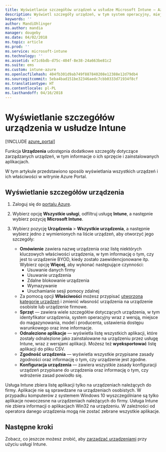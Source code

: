 ```yaml
---
title: Wyświetlanie szczegółów urządzeń w usłudze Microsoft Intune — Azure | Microsoft Docs
description: Wyświetl szczegóły urządzeń, w tym system operacyjny, miejsce do magazynowania, producenta i model. Pobierz listę zainstalowanych aplikacji, sprawdź zasady zgodności i skonfiguruj program TeamViewer za pomocą usługi Microsoft Intune na platformie Azure. Podobnie jak w przypadku wyświetlania spisu urządzeń, którymi zarządzasz.
keywords: ''
author: MandiOhlinger
ms.author: mandia
manager: dougeby
ms.date: 04/02/2018
ms.topic: article
ms.prod: ''
ms.service: microsoft-intune
ms.technology: ''
ms.assetid: e71c6bdb-d75c-404f-8e38-24a663be81c2
ms.suite: ems
ms.custom: intune-azure
ms.openlocfilehash: 404fb301d9ab749f887840208e12388e12d79db4
ms.sourcegitcommit: 5eba4bad151be32346aedc7cbb0333d71934f8cf
ms.translationtype: HT
ms.contentlocale: pl-PL
ms.lasthandoff: 04/16/2018
---
```

# <a name="see-device-details-in-intune"></a>Wyświetlanie szczegółów urządzenia w usłudze Intune

[!INCLUDE [azure_portal](./includes/azure_portal.md)]

Funkcja **Urządzenia** udostępnia dodatkowe szczegóły dotyczące zarządzanych urządzeń, w tym informacje o ich sprzęcie i zainstalowanych aplikacjach.

W tym artykule przedstawiono sposób wyświetlania wszystkich urządzeń i ich właściwości w witrynie Azure Portal.

## <a name="view-the-device-details"></a>Wyświetlanie szczegółów urządzenia

1. Zaloguj się do [portalu Azure](https://portal.azure.com).
2. Wybierz opcję **Wszystkie usługi**, odfiltruj usługę **Intune**, a następnie wybierz pozycję **Microsoft Intune**.
3. Wybierz pozycję **Urządzenia** > **Wszystkie urządzenia**, a następnie wybierz jedno z wymienionych na liście urządzeń, aby otworzyć jego szczegóły:

   - **Omówienie** zawiera nazwę urządzenia oraz listę niektórych kluczowych właściwości urządzenia, w tym informację o tym, czy jest to urządzenie BYOD, kiedy zostało zaewidencjonowane itp. Wybierz opcję **Więcej**, aby wykonać następujące czynności:
     - Usuwanie danych firmy
     - Usuwanie urządzenia
     - Zdalne blokowanie urządzenia
     - Wymazywanie
     - Uruchamianie sesji pomocy zdalnej
   - Za pomocą opcji **Właściwości** możesz przypisać [utworzoną kategorię urządzeń](device-group-mapping.md) i zmienić własność urządzenia na urządzenie osobiste lub urządzenie firmowe.
   - **Sprzęt** — zawiera wiele szczegółów dotyczących urządzenia, w tym identyfikator urządzenia, system operacyjny wraz z wersją, miejsce do magazynowania, model i producenta, ustawienia dostępu warunkowego oraz inne informacje.
   - **Odnalezione aplikacje** — wyświetla listę wszystkich aplikacji, które zostały odnalezione jako zainstalowane na urządzeniu przez usługę Intune, wraz z wersjami aplikacji. Możesz też **wyeksportować** listę aplikacji do pliku CSV.
   - **Zgodność urządzenia** — wyświetla wszystkie przypisane zasady zgodności oraz informację o tym, czy urządzenie jest zgodne.
   - **Konfiguracja urządzenia** — zawiera wszystkie zasady konfiguracji urządzeń przypisane do urządzenia oraz informację o tym, czy wdrożenie zasad powiodło się.

Usługa Intune zbiera listę aplikacji tylko na urządzeniach należących do firmy. Aplikacje nie są sprawdzane na urządzeniach osobistych. W przypadku komputerów z systemem Windows 10 wyszczególniane są tylko aplikacje nowoczesne na urządzeniach należących do firmy. Usługa Intune nie zbiera informacji o aplikacjach Win32 na urządzeniu. W zależności od operatora danego urządzenia mogą nie zostać zebrane wszystkie aplikacje.

## <a name="next-steps"></a>Następne kroki
Zobacz, co jeszcze możesz zrobić, aby [zarządzać urządzeniami](device-management.md) przy użyciu usługi Intune.